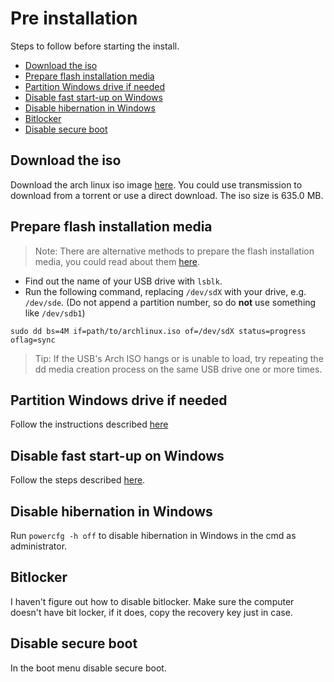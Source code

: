 # Pre installation
Steps to follow before starting the install.

- [Download the iso](#download-the-iso)
- [Prepare flash installation media](#prepare-flash-installation-media)
- [Partition Windows drive if needed](#partition-windows-drive-if-needed)
- [Disable fast start-up on Windows](#disable-fast-start-up-on-windows)
- [Disable hibernation in Windows](#disable-hibernation-in-windows)
- [Bitlocker](#bitlocker)
- [Disable secure boot](#disable-secure-boot)

## Download the iso
Download the arch linux iso image [here](https://www.archlinux.org/download/). You could use transmission to download from a torrent or use a direct download. The iso size is 635.0 MB.

## Prepare flash installation media
>Note: There are alternative methods to prepare the flash installation media, you could read about them [here](https://wiki.archlinux.org/index.php/USB_flash_installation_media#Using_automatic_tools).

- Find out the name of your USB drive with `lsblk`.
- Run the following command, replacing `/dev/sdX` with your drive, e.g. `/dev/sde`. (Do not append a partition number, so do **not** use something like `/dev/sdb1`)
```
sudo dd bs=4M if=path/to/archlinux.iso of=/dev/sdX status=progress oflag=sync
```
>Tip: If the USB's Arch ISO hangs or is unable to load, try repeating the dd media creation process on the same USB drive one or more times.

## Partition Windows drive if needed
Follow the instructions described [here](https://www.howtogeek.com/101862/how-to-manage-partitions-on-windows-without-downloading-any-other-software/)

## Disable fast start-up on Windows
Follow the steps described [here](https://www.tenforums.com/tutorials/4189-turn-off-fast-startup-windows-10-a.html).

## Disable hibernation in Windows
Run `powercfg -h off` to disable hibernation in Windows in the cmd as administrator.

## Bitlocker
I haven't figure out how to disable bitlocker. Make sure the computer doesn't have bit locker, if it does, copy the recovery key just in case.

## Disable secure boot
In the boot menu disable secure boot.
